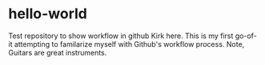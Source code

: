 # hello-world
Test repository to show workflow in github
Kirk here.  This is my first go-of-it attempting to familarize myself with Github's workflow process.
Note, Guitars are great instruments.

